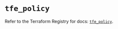 # `tfe_policy`

Refer to the Terraform Registry for docs: [`tfe_policy`](https://registry.terraform.io/providers/hashicorp/tfe/0.65.1/docs/resources/policy).
